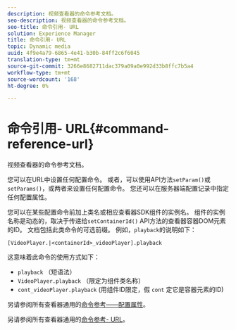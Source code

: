 ```yaml
---
description: 视频查看器的命令参考文档。
seo-description: 视频查看器的命令参考文档。
seo-title: 命令引用- URL
solution: Experience Manager
title: 命令引用- URL
topic: Dynamic media
uuid: 4f9e4a79-6865-4e41-b30b-84ff2c6f6045
translation-type: tm+mt
source-git-commit: 3266e8682711dac379a09a0e992d33b8ffc7b5a4
workflow-type: tm+mt
source-wordcount: '168'
ht-degree: 0%

---
```



# 命令引用- URL{#command-reference-url}

视频查看器的命令参考文档。

您可以在URL中设置任何配置命令。 或者，可以使用API方法`setParam()`或`setParams()`，或两者来设置任何配置命令。 您还可以在服务器端配置记录中指定任何配置属性。

您可以在某些配置命令前加上类名或相应查看器SDK组件的实例名。 组件的实例名称是动态的，取决于传递给`setContainerId()` API方法的查看器容器DOM元素的ID。 文档包括此类命令的可选前缀。 例如，`playback`的说明如下：

```
[VideoPlayer.|<containerId>_videoPlayer].playback
```

这意味着此命令的使用方式如下：

* `playback` （短语法）
* `VideoPlayer.playback` （限定为组件类名称）
* `cont_videoPlayer.playback` (用组件ID限定，假 `cont` 定它是容器元素的ID)

另请参阅所有查看器通用的[命令参考——配置属性](../../../r-html5-viewer-20-cmdref-configattrib/r-html5-viewer-20-cmdref-configattrib.md#concept-850e0f2c49b949deb7cfbfd330d329bd)。

另请参阅所有查看器通用的[命令参考- URL](../../../c-html5-viewer-20-cmdref-url/c-html5-viewer-20-cmdref-url.md#concept-9b337f349b7b406b8c33c7ee96b3e226)。
